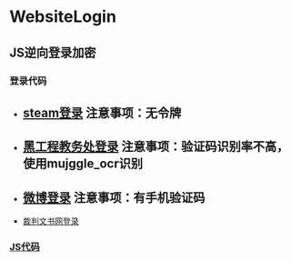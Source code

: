# WebsiteLogin

## JS逆向登录加密


### 登录代码

* [steam登录](https://github.com/Day-Bright/WebsiteLogin/blob/main/steam_login.py)
  注意事项：无令牌
  ---
* [黑工程教务处登录](https://github.com/Day-Bright/WebsiteLogin/blob/main/hljit_login.py)
  注意事项：验证码识别率不高，使用mujggle_ocr识别
  ---
* [微博登录](https://github.com/Day-Bright/WebsiteLogin/blob/main/weibo_login.py )
  注意事项：有手机验证码
  ---
* [裁判文书网登录](https://github.com/Day-Bright/caipanwenshu_spider)

### [JS代码](https://github.com/Day-Bright/WebsiteLogin/tree/main/web_js)

